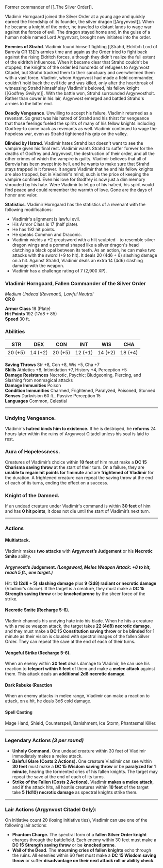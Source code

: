 Former commander of [[_The Silver Order]].

Vladimir Horngaard joined the Silver Order at a young age and quickly earned the friendship of its founder, the silver dragon [[Argynvost]]. When he became a knight of the order, he traveled to distant lands to wage war against the forces of evil. The dragon stayed home and, in the guise of a human noble named Lord Argynvost, brought new initiates into the order. 

**Enemies of Strahd**. Vladimir found himself fighting [[Strahd, Eldritch Lord of Barovia CR 13]]'s armies time and again as the Order tried to fight back against the rising Eldritch forces, although they didn't realize the full extent of the eldritch influences. When it became clear that Strahd couldn't be stopped, the knights of the order led hundreds of refugees to Argynvost Citadel, but Strahd tracked them to their sanctuary and overwhelmed them with a vast force. Vladimir, whom Argynvost had made a field commander, couldn't hold back the evil tide and was killed, only after the heartbreak of witnessing Strahd himself slay Vladimir's beloved, his fellow knight [[Godfrey Gwilym]]. With the battle won, Strahd surrounded Argynvostholt. Rather than cower in his lair, Argynvost emerged and battled Strahd's armies to the bitter end.

**Deadly Vengeance**. Unwilling to accept his failure, Vladimir returned as a revenant. So great was his hatred of Strahd and his thirst for vengeance that those feelings fueled the spirits of many of his fellow knights including Godfrey-to come back as revenants as well. Vladimir continued to wage the hopeless war, even as Strahd tightened his grip on the valley.

**Blinded by Hatred**. Vladimir hates Strahd but doesn't want to see the vampire given his final rest. Vladimir wants Strahd to suffer forever for the deaths of Godfrey and Argynvost, the destruction of their order, and all the other crimes of which the vampire is guilty. Vladimir believes that all of Barovia has been swept into hell, and he wants to make sure that Strahd stays trapped in it forever. It angers Vladimir that he and his fellow knights are also trapped, but in Vladimir's mind, such is the price of keeping the vampire confined. Even his love for Godfrey is now just a dim memory shrouded by his hate.
Were Vladimir to let go of his hatred, his spirit would find peace and could remember the warmth of love. Gone are the days of honor and valor.

**Statistics**. Vladimir Horngaard has the statistics of a revenant with the following modifications:

- Vladimir's alignment is lawful evil.
- His Armor Class is 17 (half plate).
- He has 192 hit points.
- He speaks Common and Draconic.
- Vladimir wields a +2 greatsword with a hilt sculpted - to resemble silver dragon wings and a pommel shaped like a silver dragon's head clutching a black opal between its teeth. As an action, he can make two attacks with the sword (+9 to hit). It deals 20 (4d6 + 6) slashing damage on a hit. Against Strahd, Vladimir deals an extra 14 (4d6) slashing damage with the weapon.
- Vladimir has a challenge rating of 7 (2,900 XP).

### **Vladimir Horngaard, Fallen Commander of the Silver Order**

_Medium Undead (Revenant), Lawful Neutral_  
**CR 8**

**Armor Class** 18 (Plate)  
**Hit Points** 192 (17d8 + 85)  
**Speed** 30 ft.

### **Abilities**

| **STR** | **DEX** | **CON** | **INT** | **WIS** | **CHA** |
| ------- | ------- | ------- | ------- | ------- | ------- |
| 20 (+5) | 14 (+2) | 20 (+5) | 12 (+1) | 14 (+2) | 18 (+4) |
**Saving Throws** Str +8, Con +8, Wis +5, Cha +7  
**Skills** Athletics +8, Intimidation +7, History +4, Perception +5  
**Damage Resistances** Necrotic, Psychic; Bludgeoning, Piercing, and Slashing from nonmagical attacks  
**Damage Immunities** Poison  
**Condition Immunities** Charmed, Frightened, Paralyzed, Poisoned, Stunned  
**Senses** Darkvision 60 ft., Passive Perception 15  
**Languages** Common, Celestial

---

### **Undying Vengeance.**
Vladimir's **hatred binds him to existence.** If he is destroyed, he **reforms** 24 hours later within the ruins of Argynvost Citadel unless his soul is laid to rest.

### **Aura of Hopelessness.**
Creatures of Vladimir’s choice within **10 feet** of him must make a **DC 15 Charisma saving throw** at the start of their turn. On a failure, they are **unable to regain hit points for 1 minute** and are **frightened of Vladimir** for the duration. A frightened creature can repeat the saving throw at the end of each of its turns, ending the effect on a success.

### **Knight of the Damned.**
If an undead creature under Vladimir's command is within **30 feet** of him and has **0 hit points**, it does not die until the start of Vladimir’s next turn.

---

### **Actions**

#### **Multiattack.**
Vladimir makes **two attacks** with **Argynvost’s Judgement** or his **Necrotic Smite** ability.

#### **Argynvost’s Judgement.** _(Longsword, Melee Weapon Attack: +8 to hit, reach 5 ft., one target.)_
Hit: **13 (2d8 + 5) slashing damage** plus **9 (2d8) radiant or necrotic damage** (Vladimir’s choice). If the target is a creature, they must make a **DC 15 Strength saving throw** or be **knocked prone** by the sheer force of the strike.

#### **Necrotic Smite (Recharge 5-6).**
Vladimir channels his undying hate into his blade. When he hits a creature with a melee weapon attack, the target takes **22 (4d8) necrotic damage**, and they must make a **DC 15 Constitution saving throw** or be **blinded** for 1 minute as their vision is clouded with spectral images of the fallen Silver Order. They can repeat the save at the end of each of their turns.

#### **Vengeful Strike (Recharge 5-6).**
When an enemy within **30 feet** deals damage to Vladimir, he can use his reaction to **teleport within 5 feet** of them and make a **melee attack** against them. This attack deals an **additional 2d8 necrotic damage**.

#### **Dark Rebuke (Reaction**
When an enemy attacks in melee range, Vladimir can make a reaction to attack, on a hit, he deals 3d6 cold damage.

#### **Spell Casting**
Mage Hand, Shield, Counterspell, Banishment, Ice Storm, Phantasmal Killer.

---

### **Legendary Actions** _(3 per round)_
- **Unholy Command.** One undead creature within 30 feet of Vladimir immediately makes a melee attack.
- **Baleful Glare (Costs 2 Actions).** One creature Vladimir can see within **30 feet** must make a **DC 15 Wisdom saving throw** or be **paralyzed for 1 minute**, hearing the tormented cries of his fallen knights. The target may repeat the save at the end of each of its turns.
- **Strike of the Fallen (Costs 2 Actions).** Vladimir **makes a melee attack**, and if the attack hits, all hostile creatures within **10 feet** of the target take **5 (1d10) necrotic damage** as spectral knights strike them.

---

### **Lair Actions (Argynvost Citadel Only):**
On initiative count 20 (losing initiative ties), Vladimir can use one of the following lair actions:
- **Phantom Charge.** The spectral form of a **fallen Silver Order knight** charges through the battlefield. Each enemy within 30 feet must make a **DC 15 Strength saving throw** or be **knocked prone**.
- **Wail of the Dead.** The **mourning cries of fallen knights** echo through the ruins. All enemies within 60 feet must make a **DC 15 Wisdom saving throw** or suffer **disadvantage on their next attack roll or ability check**.